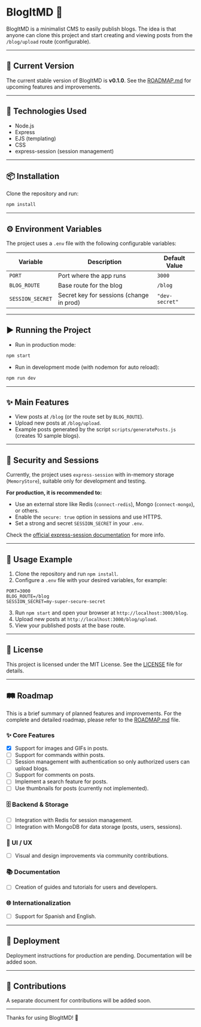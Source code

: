 # BlogItMD 📝

BlogItMD is a minimalist CMS to easily publish blogs. The idea is that anyone can clone this project and start creating and viewing posts from the `/blog/upload` route (configurable).

---

## 📌 Current Version

The current stable version of BlogItMD is **v0.1.0**. See the [ROADMAP.md](./ROADMAP.md) for upcoming features and improvements.

---

## 🚀 Technologies Used

- Node.js
- Express
- EJS (templating)
- CSS
- express-session (session management)

---

## 📦 Installation

Clone the repository and run:

```bash
npm install
```

---

## ⚙️ Environment Variables

The project uses a `.env` file with the following configurable variables:

| Variable         | Description                              | Default Value  |
| ---------------- | ---------------------------------------- | -------------- |
| `PORT`           | Port where the app runs                  | `3000`         |
| `BLOG_ROUTE`     | Base route for the blog                  | `/blog`        |
| `SESSION_SECRET` | Secret key for sessions (change in prod) | `"dev-secret"` |

---

## ▶️ Running the Project

- Run in production mode:

```bash
npm start
```

- Run in development mode (with nodemon for auto reload):

```bash
npm run dev
```

---

## ✨ Main Features

- View posts at `/blog` (or the route set by `BLOG_ROUTE`).
- Upload new posts at `/blog/upload`.
- Example posts generated by the script `scripts/generatePosts.js` (creates 10 sample blogs).

---

## 🔐 Security and Sessions

Currently, the project uses `express-session` with in-memory storage (`MemoryStore`), suitable only for development and testing.

**For production, it is recommended to:**

- Use an external store like Redis (`connect-redis`), Mongo (`connect-mongo`), or others.
- Enable the `secure: true` option in sessions and use HTTPS.
- Set a strong and secret `SESSION_SECRET` in your `.env`.

Check the [official express-session documentation](https://github.com/expressjs/session) for more info.

---

## 📖 Usage Example

1. Clone the repository and run `npm install`.
2. Configure a `.env` file with your desired variables, for example:

```
PORT=3000
BLOG_ROUTE=/blog
SESSION_SECRET=my-super-secure-secret
```

3. Run `npm start` and open your browser at `http://localhost:3000/blog`.
4. Upload new posts at `http://localhost:3000/blog/upload`.
5. View your published posts at the base route.

---

## 📄 License

This project is licensed under the MIT License. See the [LICENSE](./LICENSE) file for details.

---

## 🛤️ Roadmap

This is a brief summary of planned features and improvements. For the complete and detailed roadmap, please refer to the [ROADMAP.md](./ROADMAP.md) file.

### ✨ Core Features

- [x] Support for images and GIFs in posts.
- [ ] Support for commands within posts.
- [ ] Session management with authentication so only authorized users can upload blogs.
- [ ] Support for comments on posts.
- [ ] Implement a search feature for posts.
- [ ] Use thumbnails for posts (currently not implemented).

### 🗄️ Backend & Storage

- [ ] Integration with Redis for session management.
- [ ] Integration with MongoDB for data storage (posts, users, sessions).

### 🎨 UI / UX

- [ ] Visual and design improvements via community contributions.

### 📚 Documentation

- [ ] Creation of guides and tutorials for users and developers.

### 🌐 Internationalization

- [ ] Support for Spanish and English.

---

## 🚧 Deployment

Deployment instructions for production are pending. Documentation will be added soon.

---

## 🤝 Contributions

A separate document for contributions will be added soon.

---

Thanks for using BlogItMD! 🎉
